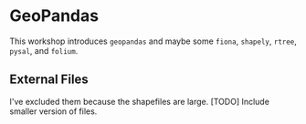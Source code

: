 # GeoPandas
This workshop introduces `geopandas` and maybe some `fiona`, `shapely`, `rtree`, `pysal`, and `folium`.

## External Files
I've excluded them because the shapefiles are large. [TODO] Include smaller version of files.
